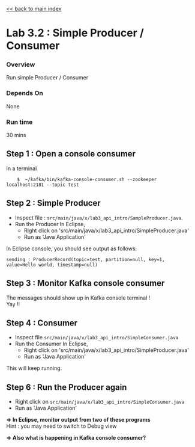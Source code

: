 <link rel='stylesheet' href='../assets/css/main.css'/>

[<< back to main index](../README.md)

Lab 3.2 : Simple Producer / Consumer
===========================

### Overview
Run simple Producer / Consumer

### Depends On
None

### Run time
30 mins


## Step 1 : Open a console consumer
In a terminal
```
    $  ~/kafka/bin/kafka-console-consumer.sh --zookeeper localhost:2181 --topic test
```

## Step 2 : Simple Producer
* Inspect file : `src/main/java/x/lab3_api_intro/SampleProducer.java`.  
* Run the Producer
In Eclipse,
    - Right click on 'src/main/java/x/lab3_api_intro/SimpleProducer.java'
    - Run as 'Java Application'

In Eclipse console, you should see output as follows:
```console
sending : ProducerRecord(topic=test, partition=null, key=1, value=Hello world, timestamp=null)
```


## Step 3 : Monitor Kafka console consumer
The messages should show up in Kafka console terminal !  
Yay !!


## Step 4 : Consumer
* Inspect file `src/main/java/x/lab3_api_intro/SimpleConsumer.java`  
* Run the Consumer
In Eclipse,
    - Right click on 'src/main/java/x/lab3_api_intro/SimpleProducer.java'
    - Run as 'Java Application'

This will keep running.

## Step 6 : Run the Producer again
* Right click on `src/main/java/x/lab3_api_intro/SimpleConsumer.java`
* Run as 'Java Application'

**=> In Eclipse, monitor output from two of these programs**   
Hint : you may need to switch to Debug view

**=> Also what is happening in Kafka console consumer?**

